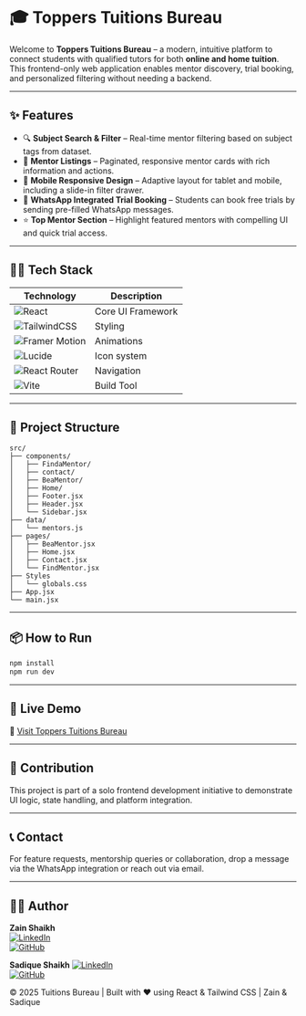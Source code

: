
# 🎓 Toppers Tuitions Bureau

Welcome to **Toppers Tuitions Bureau** – a modern, intuitive platform to connect students with qualified tutors for both **online and home tuition**. This frontend-only web application enables mentor discovery, trial booking, and personalized filtering without needing a backend.

---

## ✨ Features

- 🔍 **Subject Search & Filter** – Real-time mentor filtering based on subject tags from dataset.
- 🎯 **Mentor Listings** – Paginated, responsive mentor cards with rich information and actions.
- 📱 **Mobile Responsive Design** – Adaptive layout for tablet and mobile, including a slide-in filter drawer.
- 📩 **WhatsApp Integrated Trial Booking** – Students can book free trials by sending pre-filled WhatsApp messages.
- ⭐ **Top Mentor Section** – Highlight featured mentors with compelling UI and quick trial access.

---

## 🧑‍💻 Tech Stack

| Technology | Description |
|------------|-------------|
| ![React](https://img.shields.io/badge/React-20232A?style=for-the-badge&logo=react&logoColor=61DAFB) | Core UI Framework |
| ![TailwindCSS](https://img.shields.io/badge/Tailwind_CSS-38B2AC?style=for-the-badge&logo=tailwind-css&logoColor=white) | Styling |
| ![Framer Motion](https://img.shields.io/badge/Framer_Motion-EF008C?style=for-the-badge&logo=framer&logoColor=white) | Animations |
| ![Lucide](https://img.shields.io/badge/Lucide-000000?style=for-the-badge&logo=lucide&logoColor=white) | Icon system |
| ![React Router](https://img.shields.io/badge/React_Router-CA4245?style=for-the-badge&logo=react-router&logoColor=white) | Navigation |
| ![Vite](https://img.shields.io/badge/Vite-646CFF?style=for-the-badge&logo=vite&logoColor=white) | Build Tool |

---

## 📁 Project Structure

```
src/
├── components/
│   ├── FindaMentor/
│   ├── contact/
│   ├── BeaMentor/
│   ├── Home/
│   ├── Footer.jsx
│   ├── Header.jsx
│   └── Sidebar.jsx
├── data/
│   └── mentors.js
├── pages/
│   ├── BeaMentor.jsx
│   ├── Home.jsx
│   ├── Contact.jsx 
│   └── FindMentor.jsx
├── Styles
│   └── globals.css
├── App.jsx
└── main.jsx
```

---

## 📦 How to Run

```bash
npm install
npm run dev
```

---
## 🚀 Live Demo

🔗 [Visit Toppers Tuitions Bureau](https://topperstuitionbureau.com)

---

## 🤝 Contribution

This project is part of a solo frontend development initiative to demonstrate UI logic, state handling, and platform integration.

---

## 📞 Contact

For feature requests, mentorship queries or collaboration, drop a message via the WhatsApp integration or reach out via email.

---

## 🧑‍💻 Author

**Zain Shaikh**  
[![LinkedIn](https://img.shields.io/badge/LinkedIn-0077B5?style=flat&logo=linkedin&logoColor=white)](https://www.linkedin.com/in/zainshaikh21)  
[![GitHub](https://img.shields.io/badge/GitHub-181717?style=flat&logo=github&logoColor=white)](https://github.com/zedd21)

**Sadique Shaikh**
[![LinkedIn](https://img.shields.io/badge/LinkedIn-0077B5?style=flat&logo=linkedin&logoColor=white)](https://www.linkedin.com/in/sk-sadique-13376119b/)  
[![GitHub](https://img.shields.io/badge/GitHub-181717?style=flat&logo=github&logoColor=white)](https://github.com/SK-2526)

© 2025 Tuitions Bureau | Built with ❤️ using React & Tailwind CSS | Zain & Sadique
